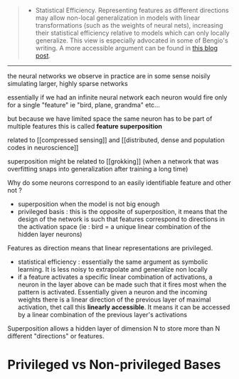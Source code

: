 



> - Statistical Efficiency. Representing features as different directions may allow non-local generalization in models with linear transformations (such as the weights of neural nets), increasing their statistical efficiency relative to models which can only locally generalize. This view is especially advocated in some of Bengio's writing. A more accessible argument can be found in [this blog post](https://colah.github.io/posts/2014-07-NLP-RNNs-Representations/#word-embeddings).

___


the neural networks we observe in practice are in some sense noisily simulating larger, highly sparse networks


essentially if we had an infinite neural network each neuron would fire only for a single "feature" ie "bird, plane, grandma" etc...

but because we have limited space the same neuron has to be part of multiple features
this is called **feature superposition**

related to [[compressed sensing]] and [[distributed, dense and population codes in neuroscience]]



superposition might be related to [[grokking]] (when a network that was overfitting snaps into generalization after training a long time)

Why do some neurons correspond to an easily identifiable feature and other not ? 
- superposition when the model is not big enough
- privileged basis : this is the opposite of superposition, it means that the design of the network is such that features correspond to directions in the activation space (ie : bird = a unique linear combination of the hidden layer neurons)





Features as direction means that linear representations are privileged.

- statistical efficiency : essentially the same argument as symbolic learning. It is less noisy to extrapolate and generalize non locally
- if a feature activates a specific linear combination of activations, a neuron in the layer above can be made such that it fires most when the pattern is activated. Essentially given a neuron and the incoming weights there is a linear direction of the previous layer of maximal activation, thet call this **linearly accessible**. It means it can be accessed by a linear combination of the previous layer's activations



Superposition allows a hidden layer of dimension N to store more than N different "directions" or features. 


# Privileged vs Non-privileged Bases


